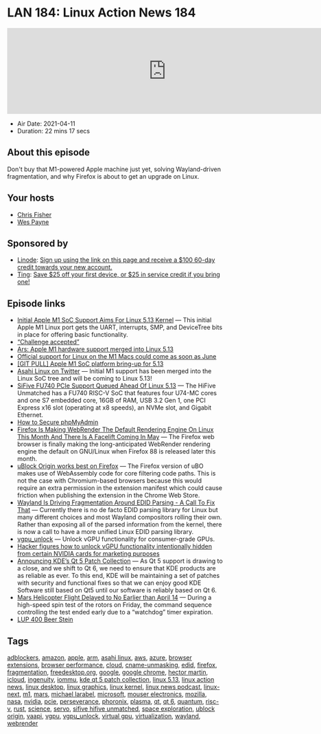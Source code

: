 # LAN 184: Linux Action News 184

<iframe src="https://player.fireside.fm/v2/DAcK9LdX+Ypr3dtTn?theme=dark" width="740" height="200" frameborder="0" scrolling="no"></iframe>

* Air Date: 2021-04-11
* Duration: 22 mins 17 secs

## About this episode

Don't buy that M1-powered Apple machine just yet, solving Wayland-driven fragmentation, and why Firefox is about to get an upgrade on Linux.

## Your hosts
* [Chris Fisher](https://linuxactionnews.com/hosts/chris)
* [Wes Payne](https://linuxactionnews.com/hosts/wes)

## Sponsored by

  * [Linode](http://linode.com/lan): [Sign up using the link on this page and receive a $100 60-day credit towards your new account. ](http://linode.com/lan)
  * [Ting](https://linux.ting.com): [Save $25 off your first device, or $25 in service credit if you bring one!](https://linux.ting.com)



## Episode links

  * [Initial Apple M1 SoC Support Aims For Linux 5.13 Kernel](https://www.phoronix.com/scan.php?page=news_item&px=Apple-M1-For-Linux-5.13 "Initial Apple M1 SoC Support Aims For Linux 5.13 Kernel") — This initial Apple M1 Linux port gets the UART, interrupts, SMP, and DeviceTree bits in place for offering basic functionality. 
  * [“Challenge accepted”](https://twitter.com/marcan42/status/1380500289455747074 "“Challenge accepted”")
  * [Ars: Apple M1 hardware support merged into Linux 5.13](https://arstechnica.com/gadgets/2020/11/hands-on-with-the-apple-m1-a-seriously-fast-x86-competitor/ "Ars: Apple M1 hardware support merged into Linux 5.13")
  * [Official support for Linux on the M1 Macs could come as soon as June](https://9to5mac.com/2021/04/09/linux-m1-mac-june-report/ "Official support for Linux on the M1 Macs could come as soon as June")
  * [[GIT PULL] Apple M1 SoC platform bring-up for 5.13](https://lore.kernel.org/lkml/bdb18e9f-fcd7-1e31-2224-19c0e5090706@marcan.st/T/#u "\[GIT PULL\] Apple M1 SoC platform bring-up for 5.13")
  * [Asahi Linux on Twitter](https://twitter.com/asahilinux/status/1380364593126539265?s=21 "Asahi Linux on Twitter") — Initial M1 support has been merged into the Linux SoC tree and will be coming to Linux 5.13!
  * [SiFive FU740 PCIe Support Queued Ahead Of Linux 5.13](https://www.phoronix.com/scan.php?page=news_item&px=SiFive-FU740-PCIe-Linux-5.13 "SiFive FU740 PCIe Support Queued Ahead Of Linux 5.13") — The HiFive Unmatched has a FU740 RISC-V SoC that features four U74-MC cores and one S7 embedded core, 16GB of RAM, USB 3.2 Gen 1, one PCI Express x16 slot (operating at x8 speeds), an NVMe slot, and Gigabit Ethernet.
  * [How to Secure phpMyAdmin](https://www.linode.com/docs/guides/how-to-secure-phpmyadmin/?utm_medium=social&utm_source=twitter "How to Secure phpMyAdmin")
  * [Firefox Is Making WebRender The Default Rendering Engine On Linux This Month And There Is A Facelift Coming In May](https://linuxreviews.org/Firefox_Is_Making_WebRender_The_Default_Rendering_Engine_On_Linux_This_Month_And_There_Is_A_Facelift_Coming_In_May "Firefox Is Making WebRender The Default Rendering Engine On Linux This Month And There Is A Facelift Coming In May") — The Firefox web browser is finally making the long-anticipated WebRender rendering engine the default on GNU/Linux when Firefox 88 is released later this month. 
  * [uBlock Origin works best on Firefox](https://github.com/gorhill/uBlock/wiki/uBlock-Origin-works-best-on-Firefox "uBlock Origin works best on Firefox") — The Firefox version of uBO makes use of WebAssembly code for core filtering code paths. This is not the case with Chromium-based browsers because this would require an extra permission in the extension manifest which could cause friction when publishing the extension in the Chrome Web Store. 
  * [Wayland Is Driving Fragmentation Around EDID Parsing - A Call To Fix That](https://www.phoronix.com/scan.php?page=news_item&px=Wayland-EDID-Fragmentation&utm_source=feedburner&utm_medium=feed&utm_campaign=Feed%3A+Phoronix+%28Phoronix%29 "Wayland Is Driving Fragmentation Around EDID Parsing - A Call To Fix That") — Currently there is no de facto EDID parsing library for Linux but many different choices and most Wayland compositors rolling their own. Rather than exposing all of the parsed information from the kernel, there is now a call to have a more unified Linux EDID parsing library. 
  * [vgpu_unlock](https://github.com/DualCoder/vgpu_unlock "vgpu_unlock") — Unlock vGPU functionality for consumer-grade GPUs. 
  * [Hacker figures how to unlock vGPU functionality intentionally hidden from certain NVIDIA cards for marketing purposes](https://www.reddit.com/r/linux/comments/mo0ay0/hacker_figures_how_to_unlock_vgpu_functionality/ "Hacker figures how to unlock vGPU functionality intentionally hidden from certain NVIDIA cards for marketing purposes")
  * [Announcing KDE’s Qt 5 Patch Collection](https://dot.kde.org/2021/04/06/announcing-kdes-qt-5-patch-collection "Announcing KDE’s Qt 5 Patch Collection") — As Qt 5 support is drawing to a close, and we shift to Qt 6, we need to ensure that KDE products are as reliable as ever. To this end, KDE will be maintaining a set of patches with security and functional fixes so that we can enjoy good KDE Software still based on Qt5 until our software is reliably based on Qt 6. 
  * [Mars Helicopter Flight Delayed to No Earlier than April 14](https://mars.nasa.gov/technology/helicopter/status/291/mars-helicopter-flight-delayed-to-no-earlier-than-april-14/ "Mars Helicopter Flight Delayed to No Earlier than April 14") — During a high-speed spin test of the rotors on Friday, the command sequence controlling the test ended early due to a “watchdog” timer expiration.
  * [LUP 400 Beer Stein](https://www.zazzle.com/linux_unplugged_beer_stein-168297262422605246 "LUP 400 Beer Stein")



## Tags

[adblockers](https://linuxactionnews.com/tags/adblockers), [amazon](https://linuxactionnews.com/tags/amazon), [apple](https://linuxactionnews.com/tags/apple), [arm](https://linuxactionnews.com/tags/arm), [asahi linux](https://linuxactionnews.com/tags/asahi%20linux), [aws](https://linuxactionnews.com/tags/aws), [azure](https://linuxactionnews.com/tags/azure), [browser extensions](https://linuxactionnews.com/tags/browser%20extensions), [browser performance](https://linuxactionnews.com/tags/browser%20performance), [cloud](https://linuxactionnews.com/tags/cloud), [cname-unmasking](https://linuxactionnews.com/tags/cname-unmasking), [edid](https://linuxactionnews.com/tags/edid), [firefox](https://linuxactionnews.com/tags/firefox), [fragmentation](https://linuxactionnews.com/tags/fragmentation), [freedesktop.org](https://linuxactionnews.com/tags/freedesktop.org), [google](https://linuxactionnews.com/tags/google), [google chrome](https://linuxactionnews.com/tags/google%20chrome), [hector martin](https://linuxactionnews.com/tags/hector%20martin), [icloud](https://linuxactionnews.com/tags/icloud), [ingenuity](https://linuxactionnews.com/tags/ingenuity), [iommu](https://linuxactionnews.com/tags/iommu), [kde qt 5 patch collection](https://linuxactionnews.com/tags/kde%20qt%205%20patch%20collection), [linux 5.13](https://linuxactionnews.com/tags/linux%205.13), [linux action news](https://linuxactionnews.com/tags/linux%20action%20news), [linux desktop](https://linuxactionnews.com/tags/linux%20desktop), [linux graphics](https://linuxactionnews.com/tags/linux%20graphics), [linux kernel](https://linuxactionnews.com/tags/linux%20kernel), [linux news podcast](https://linuxactionnews.com/tags/linux%20news%20podcast), [linux-next](https://linuxactionnews.com/tags/linux-next), [m1](https://linuxactionnews.com/tags/m1), [mars](https://linuxactionnews.com/tags/mars), [michael larabel](https://linuxactionnews.com/tags/michael%20larabel), [microsoft](https://linuxactionnews.com/tags/microsoft), [mouser electronics](https://linuxactionnews.com/tags/mouser%20electronics), [mozilla](https://linuxactionnews.com/tags/mozilla), [nasa](https://linuxactionnews.com/tags/nasa), [nvidia](https://linuxactionnews.com/tags/nvidia), [pcie](https://linuxactionnews.com/tags/pcie), [perseverance](https://linuxactionnews.com/tags/perseverance), [phoronix](https://linuxactionnews.com/tags/phoronix), [plasma](https://linuxactionnews.com/tags/plasma), [qt](https://linuxactionnews.com/tags/qt), [qt 6](https://linuxactionnews.com/tags/qt%206), [quantum](https://linuxactionnews.com/tags/quantum), [risc-v](https://linuxactionnews.com/tags/risc-v), [rust](https://linuxactionnews.com/tags/rust), [science](https://linuxactionnews.com/tags/science), [servo](https://linuxactionnews.com/tags/servo), [sifive hifive unmatched](https://linuxactionnews.com/tags/sifive%20hifive%20unmatched), [space exploration](https://linuxactionnews.com/tags/space%20exploration), [ublock origin](https://linuxactionnews.com/tags/ublock%20origin), [vaapi](https://linuxactionnews.com/tags/vaapi), [vgpu](https://linuxactionnews.com/tags/vgpu), [vgpu_unlock](https://linuxactionnews.com/tags/vgpu_unlock), [virtual gpu](https://linuxactionnews.com/tags/virtual%20gpu), [virtualization](https://linuxactionnews.com/tags/virtualization), [wayland](https://linuxactionnews.com/tags/wayland), [webrender](https://linuxactionnews.com/tags/webrender)